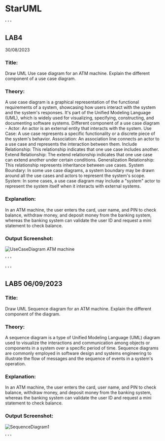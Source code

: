 # StarUML

' ' '

## LAB4 
30/08/2023

### Title: 
Draw UML Use case diagram for an ATM machine. Explain the different component of a use case diagram.

### Theory: 
A use case diagram is a graphical representation of the functional requirements of a system, showcasing how users interact with the system and the system's responses. It's part of the Unified Modeling Language (UML), which is widely used for visualizing, specifying, constructing, and documenting software systems. 
Different component of a use case diagram - 
Actor: An actor is an external entity that interacts with the system.
Use Case: A use case represents a specific functionality or a discrete piece of the system's behavior.
Association: An association line connects an actor to a use case and represents the interaction between them.
Include Relationship: This relationship indicates that one use case includes another. 
Extend Relationship: The extend relationship indicates that one use case can extend another under certain conditions. 
Generalization Relationship: This relationship represents inheritance between use cases. 
System Boundary: In some use case diagrams, a system boundary may be drawn around all the use cases and actors to represent the system's scope.
System: In some cases, a use case diagram may include a "system" actor to represent the system itself when it interacts with external systems.

### Explanation: 
In an ATM machine, the user enters the card, user name, and PIN to check balance, withdraw money, and deposit money from the banking system, whereas the banking system can validate the user ID and request a mini statement to check balance.
### Output Screenshot:
![UseCaseDiagram ATM machine](https://github.com/ankita430/StarUML/assets/141404641/b95bd272-016f-4c22-a62b-cfd2e419e710) 

' ' '


' ' '

## LAB5 06/09/2023

### Title: 
Draw UML Sequence diagram for an ATM machine. Explain the different component of the diagram.

### Theory: 
A sequence diagram is a type of Unified Modeling Language (UML) diagram used to visualize the interactions and communication among objects or components in a system over a specific period of time. Sequence diagrams are commonly employed in software design and systems engineering to illustrate the flow of messages and the sequence of events in a system's operation. 

### Explanation: 
In an ATM machine, the user enters the card, user name, and PIN to check balance, withdraw money, and deposit money from the banking system, whereas the banking system can validate the user ID and request a mini statement to check balance.

### Output Screenshot: 
![SequenceDiagram1](https://github.com/ankita430/StarUML/assets/141404641/627f6916-e22f-4985-aabf-09d6e2886dc1) 

' ' '
